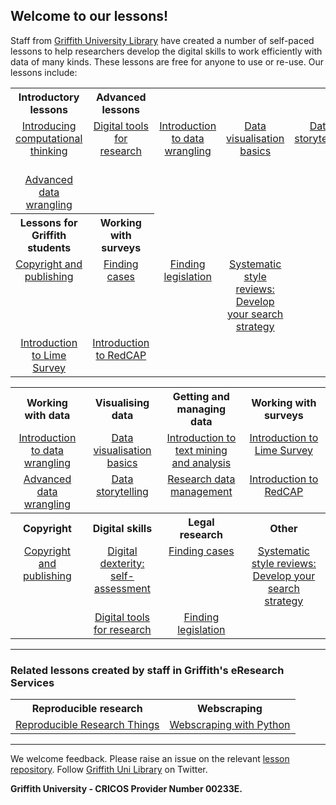<HTML>
<head> </head>
<body>

<h2>Welcome to our lessons!</h2>

<p>Staff from <a href="https://www.griffith.edu.au/library">Griffith University Library</a> have created a number of self-paced lessons to help researchers develop the digital skills to work efficiently with data of many kinds. These lessons are free for anyone to use or re-use. Our lessons include:</p>


<table>
  <tr>
    <th align="center">Introductory lessons</th>
    <th align="center">Advanced lessons</th>
    </tr>
  <tr>
        <td valign="top" align="center"><a href="https://gulibrarysandbox.github.io/intro-computational-thinking/">Introducing computational thinking</a></td>
        <td valign="top" align="center"><a href="https://griffithunilibrary.github.io/digital-tools/">Digital tools for research</a></td>
        <td valign="top" align="center"><a href="https://griffithunilibrary.github.io/intro-data-wrangle/">Introduction to data wrangling</a></td>
        <td valign="top" align="center"><a href="https://griffithunilibrary.github.io/data-vis-basics/">Data visualisation basics</a></td>
        <td valign="top" align="center"><a href="https://griffithunilibrary.github.io/data-storytelling/">Data storytelling</a></td>
        <td valign="top" align="center"><a href="https://griffithunilibrary.github.io/Research_data_management/">Research data management</a></td>
        <td valign="top" align="center"><a href="https://griffithunilibrary.github.io/intro-text-mining-analysis/">Introduction to text mining and analysis</a></td>
        <td valign="top" align="center"><a href="https://griffithunilibrary.github.io/digital-dexterity//">Digital dexterity: self-assessment</a></td>
    </tr>
    <tr>
       <td valign="top" align="center"><a href="https://griffithunilibrary.github.io/Advanced-data-wrangle/">Advanced data wrangling</a></td>
    </tr>
    <tr>
    <th align="center">Lessons for Griffith students</th>
    <th align="center">Working with surveys</th>
    </tr>
    <tr>
      <td valign="top" align="center"><a href="https://griffithunilibrary.github.io/copyright-publishing/#/">Copyright and publishing</a></td>
      <td valign="top" align="center"><a href="https://griffithunilibrary.github.io/finding-cases/#/">Finding cases</a></td>
      <td valign="top" align="center"><a href="https://griffithunilibrary.github.io/finding-legislation/#/">Finding legislation</a></td>
      <td valign="top" align="center"><a href="https://griffithunilibrary.github.io/systematic-review-training/index.html">Systematic style reviews: Develop your search strategy</a></td>
    </tr>
    <tr>
    <td valign="top" align="center"><a href="https://griffithunilibrary.github.io/limesurvey/">Introduction to Lime Survey</a></td>
    <td valign="top" align="center"><a href="https://griffithunilibrary.github.io/redcap">Introduction to RedCAP</a></td>
   </tr>
</table>


<table>
  <tr>
    <th align="center">Working with data</th>
    <th align="center">Visualising data</th>
    <th align="center">Getting and managing data</th>
    <th align="center">Working with surveys</th>
  </tr>
  <tr>
    <td valign="top" align="center"><a href="https://griffithunilibrary.github.io/intro-data-wrangle/">Introduction to data wrangling</a></td>
    <td valign="top" align="center"><a href="https://griffithunilibrary.github.io/data-vis-basics/">Data visualisation basics</a></td>
    <td valign="top" align="center"><a href="https://griffithunilibrary.github.io/intro-text-mining-analysis/">Introduction to text mining and analysis</a></td>
    <td valign="top" align="center"><a href="https://griffithunilibrary.github.io/limesurvey/">Introduction to Lime Survey</a></td>
  </tr>

  <tr>
    <td valign="top" align="center"><a href="https://griffithunilibrary.github.io/Advanced-data-wrangle/">Advanced data wrangling</a></td>
    <td valign="top" align="center"><a href="https://griffithunilibrary.github.io/data-storytelling/">Data storytelling</a></td>
    <td valign="top" align="center"><a href="https://griffithunilibrary.github.io/Research_data_management/">Research data management</a></td>
    <td valign="top" align="center"><a href="https://griffithunilibrary.github.io/redcap">Introduction to RedCAP</a></td>
  </tr>
  <tr>
    <th align="center">Copyright</th>
    <th align="center">Digital skills</th>
    <th align="center">Legal research</th>
    <th align="center">Other</th>
  </tr>
  <tr>
    <td valign="top" align="center"><a href="https://griffithunilibrary.github.io/copyright-publishing/#/">Copyright and publishing</a></td>
    <td valign="top" align="center"><a href="https://griffithunilibrary.github.io/digital-dexterity//">Digital dexterity: self-assessment</a></td>
    <td valign="top" align="center"><a href="https://griffithunilibrary.github.io/finding-cases/#/">Finding cases</a></td>
    <td valign="top" align="center"><a href="https://griffithunilibrary.github.io/systematic-review-training/index.html">Systematic style reviews: Develop your search strategy</a></td>
  </tr>
  <tr>
    <td> </td>
    <td valign="top" align="center"><a href="https://griffithunilibrary.github.io/digital-tools/">Digital tools for research</a></td>
    <td valign="top" align="center"><a href="https://griffithunilibrary.github.io/finding-legislation/#/">Finding legislation</a></td>
    <td valign="top" align="center"></td>
  </tr>
</table>

<hr>

<h3>Related lessons created by staff in Griffith's eResearch Services</h3>

<table>
  <tr>
    <th align="center">Reproducible research</th>
    <th align="center">Webscraping</th>

  </tr>
  <tr>
    <td valign="top" align="center"><a href="https://guereslib.github.io/Reproducible-Research-Things/">Reproducible Research Things</a></td>
    <td valign="top" align="center"><a href="https://gu-eresearch.github.io/web_scraping_workshop/">Webscraping with Python</a></td>
  </tr>
</table>

<hr>

<p>We welcome feedback. Please raise an issue on the relevant <a href="https://github.com/orgs/GriffithUniLibrary/repositories">lesson repository</a>. Follow <a href="https://twitter.com/GriffithLibrary">Griffith Uni Library</a> on Twitter.</p>

<strong>Griffith University - CRICOS Provider Number 00233E.</strong>

</body>
</HTML>
